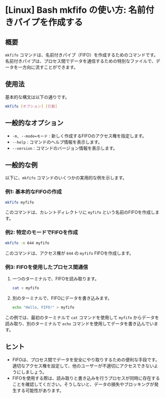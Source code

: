 # [Linux] Bash mkfifo の使い方: 名前付きパイプを作成する

## 概要
`mkfifo` コマンドは、名前付きパイプ（FIFO）を作成するためのコマンドです。名前付きパイプは、プロセス間でデータを通信するための特別なファイルで、データを一方向に流すことができます。

## 使用法
基本的な構文は以下の通りです。

```bash
mkfifo [オプション] [引数]
```

## 一般的なオプション
- `-m, --mode=モード` : 新しく作成するFIFOのアクセス権を指定します。
- `--help` : コマンドのヘルプ情報を表示します。
- `--version` : コマンドのバージョン情報を表示します。

## 一般的な例
以下に、`mkfifo` コマンドのいくつかの実用的な例を示します。

### 例1: 基本的なFIFOの作成
```bash
mkfifo myfifo
```
このコマンドは、カレントディレクトリに `myfifo` という名前のFIFOを作成します。

### 例2: 特定のモードでFIFOを作成
```bash
mkfifo -m 644 myfifo
```
このコマンドは、アクセス権が `644` の `myfifo` FIFOを作成します。

### 例3: FIFOを使用したプロセス間通信
1. 一つのターミナルで、FIFOを読み取ります。
   ```bash
   cat < myfifo
   ```
2. 別のターミナルで、FIFOにデータを書き込みます。
   ```bash
   echo "Hello, FIFO!" > myfifo
   ```
この例では、最初のターミナルで `cat` コマンドを使用して `myfifo` からデータを読み取り、別のターミナルで `echo` コマンドを使用してデータを書き込んでいます。

## ヒント
- FIFOは、プロセス間でデータを安全にやり取りするための便利な手段です。適切なアクセス権を設定して、他のユーザーが不適切にアクセスできないようにしましょう。
- FIFOを使用する際は、読み取りと書き込みを行うプロセスが同時に存在することを確認してください。そうしないと、データの損失やブロッキングが発生する可能性があります。